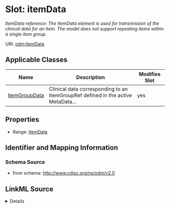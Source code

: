 # Slot: itemData


_ItemData reference: The ItemData element is used for transmission of the clinical data for an item. The model does not support repeating items within a single item group._



URI: [odm:itemData](http://www.cdisc.org/ns/odm/v2.0/itemData)



<!-- no inheritance hierarchy -->




## Applicable Classes

| Name | Description | Modifies Slot |
| --- | --- | --- |
[ItemGroupData](ItemGroupData.md) | Clinical data corresponding to an ItemGroupRef defined in the active MetaData... |  yes  |







## Properties

* Range: [ItemData](ItemData.md)





## Identifier and Mapping Information







### Schema Source


* from schema: http://www.cdisc.org/ns/odm/v2.0




## LinkML Source

<details>
```yaml
name: itemData
description: 'ItemData reference: The ItemData element is used for transmission of
  the clinical data for an item. The model does not support repeating items within
  a single item group.'
from_schema: http://www.cdisc.org/ns/odm/v2.0
rank: 1000
alias: itemData
domain_of:
- ItemGroupData
range: ItemData

```
</details>